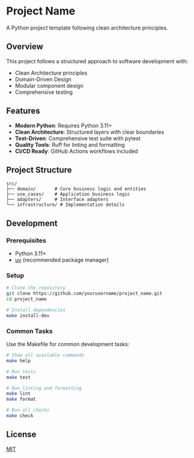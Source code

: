 # Project Name

A Python project template following clean architecture principles.

## Overview

This project follows a structured approach to software development with:

- Clean Architecture principles
- Domain-Driven Design
- Modular component design
- Comprehensive testing

## Features

- **Modern Python**: Requires Python 3.11+
- **Clean Architecture**: Structured layers with clear boundaries
- **Test-Driven**: Comprehensive test suite with pytest
- **Quality Tools**: Ruff for linting and formatting
- **CI/CD Ready**: GitHub Actions workflows included

## Project Structure

```
src/
├── domain/       # Core business logic and entities
├── use_cases/    # Application business logic
├── adapters/     # Interface adapters
└── infrastructure/ # Implementation details
```

## Development

### Prerequisites

- Python 3.11+
- [uv](https://github.com/astral-sh/uv) (recommended package manager)

### Setup

```bash
# Clone the repository
git clone https://github.com/yourusername/project_name.git
cd project_name

# Install dependencies
make install-dev
```

### Common Tasks

Use the Makefile for common development tasks:

```bash
# Show all available commands
make help

# Run tests
make test

# Run linting and formatting
make lint
make format

# Run all checks
make check
```

## License

[MIT](LICENSE)
